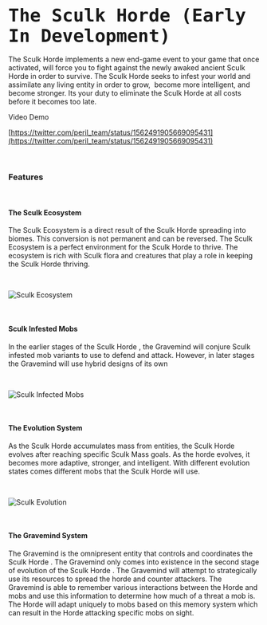 <h2><span style="font-family: 'andale mono', monospace; font-size: 36px;"><strong>The Sculk Horde (Early In Development)</strong></span></h2>
<p>The Sculk Horde implements a new end-game event to your game that once activated, will force you to fight against the newly awaked ancient Sculk Horde in order to survive. The Sculk Horde seeks to infest your world and assimilate any living entity in order to grow,&nbsp; become more intelligent, and become stronger. Its your duty to eliminate the Sculk Horde at all costs before it becomes too late.</p>

Video Demo

[https://twitter.com/peril_team/status/1562491905669095431](https://twitter.com/peril_team/status/1562491905669095431)

<p>&nbsp;</p>
<h3>Features</h3>
<p>&nbsp;</p>
<h4>The Sculk Ecosystem</h4>
<p>The Sculk Ecosystem is a direct result of the Sculk Horde spreading into biomes. This conversion is not permanent and can be reversed. The Sculk Ecosystem is a perfect environment for the Sculk Horde to thrive. The ecosystem is rich with Sculk flora and creatures that play a role in keeping the Sculk Horde thriving.</p>
<p>&nbsp;</p>

![Sculk Ecosystem](https://www.dropbox.com/s/fpmn1506lg4e67o/2022-08-24_11.53.37.png?raw=true "Sculk Ecosystem")

<p>&nbsp;</p>
<h4>Sculk Infested Mobs</h4>
<p>In the earlier stages of the Sculk Horde , the Gravemind will conjure Sculk infested mob variants to use to defend and attack. However, in later stages the Gravemind will use hybrid designs of its own</p>
<p>&nbsp;</p>

![Sculk Infected Mobs](https://www.dropbox.com/s/4gkfqydj5yzrfwu/sculk%20mobs.png?raw=true "Sculk Infected Mobs")

<p>&nbsp;</p>
<h4>The Evolution System</h4>
<p>As the Sculk Horde accumulates mass from entities, the Sculk Horde evolves after reaching specific Sculk Mass goals. As the horde evolves, it becomes more adaptive, stronger, and intelligent. With different evolution states comes different mobs that the Sculk Horde will use.</p>
<p>&nbsp;</p>

![Sculk Evolution](https://www.dropbox.com/s/gc80ob4jt8fuxyv/Evolution.png?raw=true "Sculk Evolution")

<p>&nbsp;</p>
<h4>The Gravemind System</h4>
<p>The Gravemind is the omnipresent entity that controls and coordinates the Sculk Horde . The Gravemind only comes into existence in the second stage of evolution of the Sculk Horde . The Gravemind will attempt to strategically use its resources to spread the horde and counter attackers. The Gravemind is able to remember various interactions between the Horde and mobs and use this information to determine how much of a threat a mob is. The Horde will adapt uniquely to mobs based on this memory system which can result in the Horde attacking specific mobs on sight.</p>
<p>&nbsp;</p>
<h4>&nbsp;</h4>
<p>&nbsp;</p>
